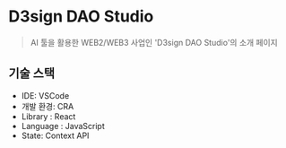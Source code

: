 # D3sign DAO Studio
> AI 툴을 활용한 WEB2/WEB3 사업인 'D3sign DAO Studio'의 소개 페이지

## 기술 스택
- IDE: VSCode
- 개발 환경: CRA
- Library : React
- Language : JavaScript
- State: Context API

